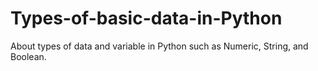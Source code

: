 # Types-of-basic-data-in-Python
About types of data and variable in Python such as Numeric, String, and Boolean.

